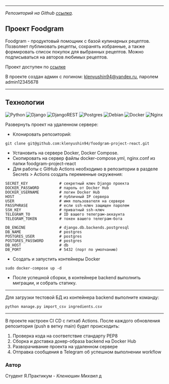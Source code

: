 ***
_Репозиторий на Github [ссылка](https://github.com/klenyushin94/foodgram-project-react)._

## Проект Foodgram

Foodgram - продуктовый помощник с базой кулинарных рецептов. Позволяет публиковать рецепты, сохранять избранные, а также формировать список покупок для выбранных рецептов. Можно подписываться на авторов любимых рецептов.

Проект доступен по [ссылке](https://klenyushin94.ddns.net/)

В проекте создан админ с логином: klenyushin94@yandex.ru, паролем admin12345678

----

## Технологии

![Python](https://img.shields.io/badge/python-3670A0?style=for-the-badge&logo=python&logoColor=ffdd54)
![Django](https://img.shields.io/badge/django-%23092E20.svg?style=for-the-badge&logo=django&logoColor=white)
![DjangoREST](https://img.shields.io/badge/DJANGO-REST-ff1709?style=for-the-badge&logo=django&logoColor=white&color=ff1709&labelColor=gray)
![Postgres](https://img.shields.io/badge/postgres-%23316192.svg?style=for-the-badge&logo=postgresql&logoColor=white)
![Debian](https://img.shields.io/badge/Debian-D70A53?style=for-the-badge&logo=debian&logoColor=white)
![Docker](https://img.shields.io/badge/docker-%230db7ed.svg?style=for-the-badge&logo=docker&logoColor=white)
![Nginx](https://img.shields.io/badge/nginx-%23009639.svg?style=for-the-badge&logo=nginx&logoColor=white)

Развернуть проект на удаленном сервере:

- Клонировать репозиторий:

```
git clone git@github.com:klenyushin94/foodgram-project-react.git
```

- Установить на сервере Docker, Docker Compose.
- Скопировать на сервер файлы docker-compose.yml, nginx.conf из папки foodgram-project-react
- Для работы с GitHub Actions необходимо в репозитории в разделе Secrets > Actions создать переменные окружения:

```
SECRET_KEY              # секретный ключ Django проекта
DOCKER_PASSWORD         # пароль от Docker Hub
DOCKER_USERNAME         # логин Docker Hub
HOST                    # публичный IP сервера
USER                    # имя пользователя на сервере
PASSPHRASE              # если ssh-ключ защищен паролем
SSH_KEY                 # приватный ssh-ключ
TELEGRAM_TO             # ID вашего телеграм-аккаунта
TELEGRAM_TOKEN          # токен вашего телеграм-бота

DB_ENGINE               # django.db.backends.postgresql
DB_NAME                 # postgres
POSTGRES_USER           # postgres
POSTGRES_PASSWORD       # postgres
DB_HOST                 # db
DB_PORT                 # 5432 (порт по умолчанию)
```

- Создать и запустить контейнеры Docker

```
sudo docker-compose up -d
```

- После успешной сборки, в контейнере backend выполнить миграции, и собрать статику.

----
Для загрузки тестовой БД из контейнера backend выполните команду:

```
python manage.py import_csv ingredients.csv
```

---
В проекте настроен CI CD с гитхаб Actions.
После каждого обновления репозитория (push в ветку main) будет происходить:

1. Проверка кода на соответствие стандарту PEP8
2. Сборка и доставка докер-образа backend на Docker Hub
3. Разворачивание проекта на удаленном сервере
4. Отправка сообщения в Telegram об успешном выполнении workflow

### Автор

Студент Я.Практикум - _Кленюшин Михаил_ д
